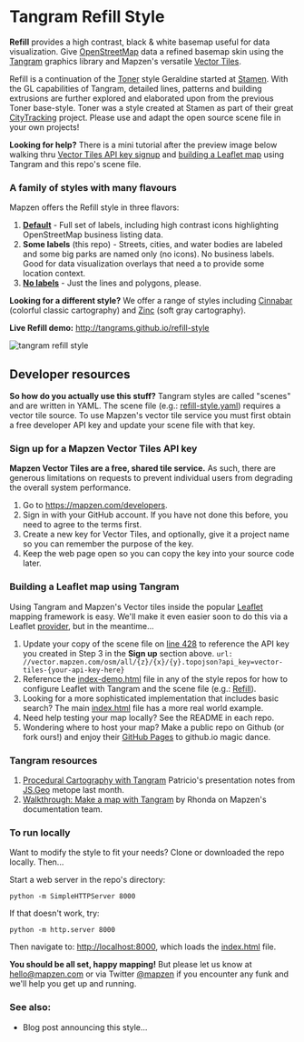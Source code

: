# Tangram Refill Style

**Refill** provides a high contrast, black & white basemap useful for data visualization. Give [OpenStreetMap](http://www.openstreetmap.org/) data a refined basemap skin using the [Tangram](http://github.com/tangrams/tangram) graphics library and Mapzen's versatile [Vector Tiles](https://mapzen.com/projects/vector-tiles/). 

Refill is a continuation of the [Toner](http://content.stamen.com/dotspotting_toner_cartography_available_for_download) style Geraldine started at [Stamen](http://stamen.com). With the GL capabilities of Tangram, detailed lines, patterns and building extrusions are further explored and elaborated upon from the previous Toner base-style. Toner was a style created at Stamen as part of their great [CityTracking](http://citytracking.org) project. Please use and adapt the open source scene file in your own projects!

**Looking for help?** There is a mini tutorial after the preview image below walking thru [Vector Tiles API key signup](https://github.com/tangrams/refill-style/blob/gh-pages/README.md#sign-up-for-a-mapzen-vector-tiles-api-key) and [building a Leaflet map](https://github.com/tangrams/refill-style/blob/gh-pages/README.md#building-a-leaflet-map-using-tangram) using Tangram and this repo's scene file.

### A family of styles with many flavours

Mapzen offers the Refill style in three flavors:

1. **[Default](https://github.com/tangrams/refill-style)** - Full set of labels, including high contrast icons highlighting OpenStreetMap business listing data.
2. **Some labels** (this repo) - Streets, cities, and water bodies are labeled and some big parks are named only (no icons). No business labels. Good for data visualization overlays that need a to provide some location context.
3. **[No labels](https://github.com/tangrams/refill-style-no-labels)** - Just the lines and polygons, please. 

**Looking for a different style?** We offer a range of styles including [Cinnabar](https://github.com/tangrams/cinnabar-style) (colorful classic cartography) and [Zinc](https://github.com/tangrams/zinc-style) (soft gray cartography). 


**Live Refill demo:** http://tangrams.github.io/refill-style

![tangram refill style](https://cloud.githubusercontent.com/assets/853051/11084429/f615a860-87ef-11e5-8ca9-6c46cec3534b.png)


## Developer resources

**So how do you actually use this stuff?** Tangram styles are called "scenes" and are written in YAML. The scene file (e.g.: [refill-style.yaml](https://github.com/tangrams/refill-style/blob/gh-pages/refill-style.yaml)) requires a vector tile source. To use Mapzen's vector tile service you must first obtain a free developer API key and update your scene file with that key. 

### Sign up for a Mapzen Vector Tiles API key

**Mapzen Vector Tiles are a free, shared tile service.** As such, there are generous limitations on requests to prevent individual users from degrading the overall system performance.

1. Go to https://mapzen.com/developers.
2. Sign in with your GitHub account. If you have not done this before, you need to agree to the terms first.
3. Create a new key for Vector Tiles, and optionally, give it a project name so you can remember the purpose of the key.
4. Keep the web page open so you can copy the key into your source code later.

### Building a Leaflet map using Tangram

Using Tangram and Mapzen's Vector tiles inside the popular [Leaflet](http://leafletjs.com) mapping framework is easy. We'll make it even easier soon to do this via a Leaflet [provider](https://github.com/leaflet-extras/leaflet-providers), but in the meantime...

1. Update your copy of the scene file on [line 428](https://github.com/tangrams/refill-style/blob/gh-pages/refill-style.yaml#L428) to reference the API key you created in Step 3 in the **Sign up** section above. 
`url:  //vector.mapzen.com/osm/all/{z}/{x}/{y}.topojson?api_key=vector-tiles-{your-api-key-here}`
2. Reference the [index-demo.html](index-demo.html) file in any of the style repos for how to configure Leaflet with Tangram and the scene file (e.g.: [Refill](http://github.com/tangrams/refill-style)). 
3. Looking for a more sophisticated implementation that includes basic search? The main [index.html](index.html) file has a more real world example.
4. Need help testing your map locally? See the README in each repo.
5. Wondering where to host your map? Make a public repo on Github (or fork ours!) and enjoy their [GitHub Pages](https://pages.github.com) to github.io magic dance.

### Tangram resources

1. [Procedural Cartography with Tangram](https://github.com/mapzen/presentations/tree/master/08-2015-JSGEO) Patricio's presentation notes from [JS.Geo](http://www.jsgeo.com) metope last month.
2. [Walkthrough: Make a map with Tangram](https://mapzen.com/documentation/tangram/walkthrough/) by Rhonda on Mapzen's documentation team.

### To run locally

Want to modify the style to fit your needs? Clone or downloaded the repo locally. Then...

Start a web server in the repo's directory:

    python -m SimpleHTTPServer 8000
    
If that doesn't work, try:

    python -m http.server 8000
    
Then navigate to: [http://localhost:8000](http://localhost:8000), which loads the [index.html](index.html) file.


**You should be all set, happy mapping!** But please let us know at [hello@mapzen.com](mailto:hello@mapzen.com?subject=Help%20with%20style%20demo%3F) or via Twitter [@mapzen](http://twitter.com/mapzen) if you encounter any funk and we'll help you get up and running.

### See also:

* Blog post announcing this style...